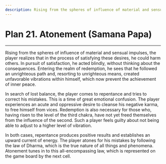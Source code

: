 ```yaml
---
description: Rising from the spheres of influence of material and sensual impulses, the player realizes that in the process of satisfying these desires, he could harm others around him.
---
```


# Plan 21. Atonement (Samana Papa)

---

Rising from the spheres of influence of material and sensual impulses, the player realizes that in the process of satisfying these desires, he could harm others. In pursuit of satisfaction, he acted blindly, without thinking about the consequences. Entering the realm of redemption, he sees that he followed an unrighteous path and, resorting to unrighteous means, created unfavorable vibrations within himself, which now prevent the achievement of inner peace.

In search of lost balance, the player comes to repentance and tries to correct his mistakes. This is a time of great emotional confusion. The player experiences an acute and oppressive desire to cleanse his negative karma, to free himself from vices. Redemption is also necessary for those who, having risen to the level of the third chakra, have not yet freed themselves from the influence of the second. Such a player feels guilty about not being able to adjust to a higher level of vibration.

In both cases, repentance produces positive results and establishes an upward current of energy. The player atones for his mistakes by following the law of Dharma, which is the true nature of all things and phenomena. Atonement tunes in to this all-encompassing law, which is represented on the game board by the next cell.
